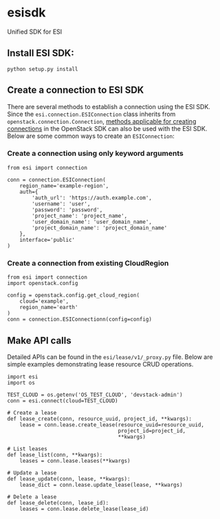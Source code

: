# esisdk

Unified SDK for ESI

## Install ESI SDK:

```
python setup.py install
```

## Create a connection to ESI SDK

There are several methods to establish a connection using the ESI SDK. Since the `esi.connection.ESIConnection` class inherits from `openstack.connection.Connection`, [methods applicable for creating connections](https://docs.openstack.org/openstacksdk/latest/user/connection.html)
in the OpenStack SDK can also be used with the ESI SDK. Below are some common ways to create an `ESIConnection`:

### Create a connection using only keyword arguments

```
from esi import connection

conn = connection.ESIConnection(
    region_name='example-region',
    auth={
        'auth_url': 'https://auth.example.com',
        'username': 'user',
        'password': 'password',
        'project_name': 'project_name',
        'user_domain_name': 'user_domain_name',
        'project_domain_name': 'project_domain_name'
    },
    interface='public'
)
```

### Create a connection from existing CloudRegion

```
from esi import connection
import openstack.config

config = openstack.config.get_cloud_region(
    cloud='example',
    region_name='earth'
)
conn = connection.ESIConnectionn(config=config)
```

## Make API calls

Detailed APIs can be found in the  `esi/lease/v1/_proxy.py` file. Below are simple examples demonstrating lease resource CRUD operations.

```
import esi
import os

TEST_CLOUD = os.getenv('OS_TEST_CLOUD', 'devstack-admin')
conn = esi.connect(cloud=TEST_CLOUD)

# Create a lease
def lease_create(conn, resource_uuid, project_id, **kwargs):
    lease = conn.lease.create_lease(resource_uuid=resource_uuid,
                                    project_id=project_id,
                                    **kwargs)

# List leases
def lease_list(conn, **kwargs):
    leases = conn.lease.leases(**kwargs)

# Update a lease
def lease_update(conn, lease, **kwargs):
    lease_dict = conn.lease.update_lease(lease, **kwargs)

# Delete a lease
def lease_delete(conn, lease_id):
    leases = conn.lease.delete_lease(lease_id)
```

